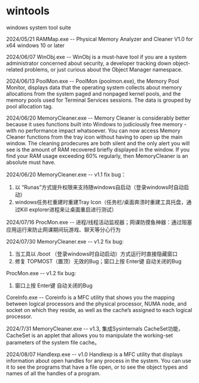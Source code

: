 # wintools
 windows system tool suite

 2024/05/21
 RAMMap.exe --  Physical Memory Analyzer and Cleaner V1.0 for x64 windows 10 or later

 2024/06/07
 WinObj.exe -- WinObj is a must-have tool if you are a system administrator concerned about security, a developer tracking down object-related problems, or just curious about the Object Manager namespace.

 2024/06/13
 PoolMon.exe -- PoolMon (poolmon.exe), the Memory Pool Monitor, displays data that the operating system collects about memory allocations from the system paged and nonpaged kernel pools, and the memory pools used for Terminal Services sessions. The data is grouped by pool allocation tag.

 2024/06/20
 MemoryCleaner.exe -- Memory Cleaner is considerably better because it uses functions built into Windows to judiciously free memory - with no performance impact whatsoever. You can now access Memory Cleaner functions from the tray icon without having to open up the main window. The cleaning prodecures are both silent and the only alert you will see is the amount of RAM recovered briefly displayed in the window. If you find your RAM usage exceeding 60% regularly, then MemoryCleaner is an absolute must have.

 2024/06/20
 MemoryCleaner.exe -- v1.1 fix bug：
 1. 以 “Runas”方式提升权限来支持随windows自启动（登录windows时自动启动）
 2. windows任务栏重建时重建Tray Icon（任务栏/桌面奔溃时重建工具托盘，通过Kill explorer进程来让桌面重启进行测试）

 2024/07/16
 ProcMon.exe -- 进程/线程活动监视器；网课防摸鱼神器：通过阻塞应用运行来防止网课期间玩游戏、聊天等分心行为

 2024/07/30
 MemoryCleaner.exe -- v1.2 fix bug:
 1. 当工具以 /boot （登录windows时自动启动）方式运行时直接隐藏窗口
 2. 修复 TOPMOST（置顶）无效的Bug；窗口上按 Enter键 自动关闭的Bug

 ProcMon.exe -- v1.2 fix bug:
 1. 窗口上按 Enter键 自动关闭的Bug

 CoreInfo.exe -- Coreinfo is a MFC utility that shows you the mapping between logical processors and the physical processor, NUMA node, and socket on which they reside, as well as the cache’s assigned to each logical processor. 

 2024/7/31
 MemoryCleaner.exe -- v1.3, 集成Sysinternals CacheSet功能，CacheSet is an applet that allows you to manipulate the working-set parameters of the system file cache。
 
 2024/08/07
 Handlexp.exe -- v1.0 Handlexp is a MFC utility that displays information about open handles for any process in the system. You can use it to see the programs that have a file open, or to see the object types and names of all the handles of a program.
